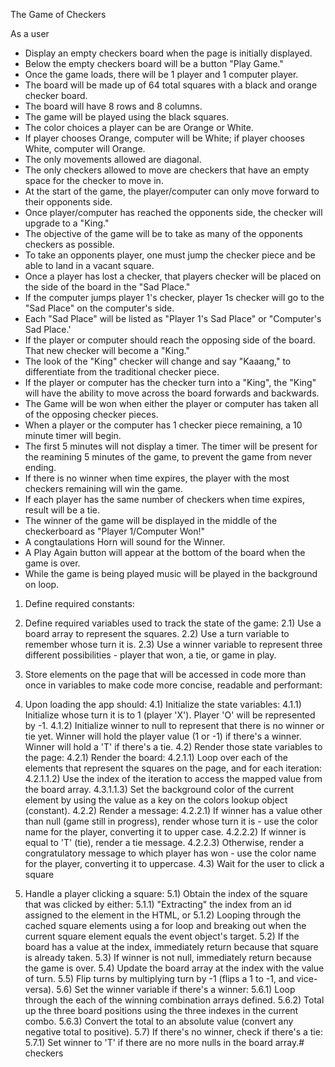 The Game of Checkers

As a user
  - Display an empty checkers board when the page is initially displayed.
  - Below the empty checkers board will be a button "Play Game."
  - Once the game loads, there will be 1 player and 1 computer player. 
  - The board will be made up of 64 total squares with a black and orange checker board. 
  - The board will have 8 rows and 8 columns. 
  - The game will be played using the black squares. 
  - The color choices a player can be are Orange or White.
  - If player chooses Orange, computer will be White; 
    if player chooses White, computer will Orange.
  - The only movements allowed are diagonal.
  - The only checkers allowed to move are checkers that have an
    empty space for the checker to move in.
  - At the start of the game, the player/computer can only
    move forward to their opponents side.
  - Once player/computer has reached the opponents side,
    the checker will upgrade to a "King."
  - The objective of the game will be to take as many of the 
    opponents checkers as possible. 
  - To take an opponents player, one must jump the checker 
    piece and be able to land in a vacant square. 
  - Once a player has lost a checker, that players checker 
    will be placed on the side of the board in the 
    "Sad Place."
  - If the computer jumps player 1's checker, player 1s
    checker will go to the "Sad Place" on the computer's
    side.
  - Each "Sad Place" will be listed as "Player 1's Sad Place"
    or "Computer's Sad Place.'
  - If the player or computer should reach the opposing side 
    of the board. That new checker will become a "King."
  - The look of the "King" checker will change and say "Kaaang,"
    to differentiate from the traditional checker piece. 
  - If the player or computer has the checker turn into a "King", 
    the "King" will have the ability to move across the board 
    forwards and backwards.
  - The Game will be won when either the player or computer
    has taken all of the opposing checker pieces.
  - When a player or the computer has 1 checker piece remaining, 
    a 10 minute timer will begin. 
  - The first 5 minutes will not display a timer. The timer will 
    be present for the reamining 5 minutes of the game, to prevent
    the game from never ending. 
  - If there is no winner when time expires, the player with the
    most checkers remaining will win the game. 
  - If each player has the same number of checkers when time 
    expires, result will be a tie. 
  - The winner of the game will be displayed in the middle of 
    the checkerboard as "Player 1/Computer Won!" 
  - A congtaulations Horn will sound for the Winner.
  - A Play Again button will appear at the bottom of the board 
    when the game is over. 
  - While the game is being played music will be played in the 
    background on loop.



1) Define required constants:
2) Define required variables used to track the state of the game:
  2.1) Use a board array to represent the squares.
  2.2) Use a turn variable to remember whose turn it is.
  2.3) Use a winner variable to represent three different possibilities - player that won, a tie, or game in play.

3) Store elements on the page that will be accessed in code more than once in variables to make code more concise, readable and performant:

4) Upon loading the app should:
  4.1) Initialize the state variables:
    4.1.1) Initialize whose turn it is to 1 (player 'X'). 
      Player  'O' will be represented by -1.
    4.1.2) Initialize winner to null to represent that there is no winner or tie yet. Winner will hold the player value (1 or -1) if there's a winner. Winner will hold a 'T' if there's a tie. 
  4.2) Render those state variables to the page:
    4.2.1) Render the board:
          4.2.1.1) Loop over each of the elements that represent the squares on the page, and for each iteration:
          4.2.1.1.2) Use the index of the iteration to access the mapped value from the board array.
          4.3.1.1.3) Set the background color of the current element by using the value as a key on the colors lookup object (constant).
    4.2.2) Render a message:
          4.2.2.1) If winner has a value other than null (game still in progress), render whose turn it is - use the color name for the player, converting it to upper case.
          4.2.2.2) If winner is equal to 'T' (tie), render a tie message.
          4.2.2.3) Otherwise, render a congratulatory message to which player has won - use the color name for the player, converting it to uppercase.
  4.3) Wait for the user to click a square

5) Handle a player clicking a square:
  5.1) Obtain the index of the square that was clicked by either:
          5.1.1) "Extracting" the index from an id assigned to the element in the HTML, or
          5.1.2) Looping through the cached square elements using a for loop and breaking out when the current square element equals the event object's target.
          5.2) If the board has a value at the index, immediately return because that square is already taken.
  5.3) If winner is not null, immediately return because the game is over.
  5.4) Update the board array at the index with the value of turn.
  5.5) Flip turns by multiplying turn by -1 (flips a 1 to -1, and vice-versa).
  5.6) Set the winner variable if there's a winner:
          5.6.1) Loop through the each of the winning combination arrays defined.
          5.6.2) Total up the three board positions using the three indexes in the current combo.
          5.6.3) Convert the total to an absolute value (convert any negative total to positive).
  5.7) If there's no winner, check if there's a tie:
          5.7.1) Set winner to 'T' if there are no more nulls in the board array.# checkers
